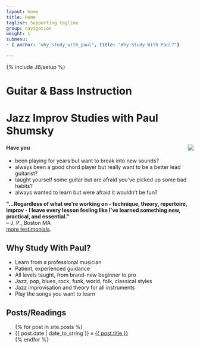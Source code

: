 ```yaml
---
layout: home
title: Home
tagline: Supporting tagline
group: navigation
weight: 1
submenu:
- { anchor: "why_study_with_paul", title: "Why Study With Paul?"}

---
```

{% include JB/setup %}

<div class="website-title">
<h1>Guitar &amp; Bass Instruction</h1>
<h1>Jazz Improv Studies with Paul Shumsky</h1>
</div>

<div class="row well">
	<div class="span4" style="float:right" >
		<img src="{{BASE_PATH}}assets/images/paul-homepage-pic.jpg"/>
	</div>
	<h4>Have you</h4>
	<ul> 
		<li>been playing for years but want to break into new sounds?</li>
		<li>always been a good chord player but really want to be a better lead guitarist?</li>
		<li>taught yourself some guitar but are afraid you've picked up some bad habits?</li>
		<li>always wanted to learn but were afraid it wouldn't be fun?</li>
	</ul>
	<b>"...Regardless of what we're working on - technique, theory, repertoire, improv - I leave every lesson feeling like I've learned something new, practical, and essential."</b>
        <br/> – J. P., Boston MA
        <br/>
         <a href="{{BASE_PATH}}testimonials.html">more testimonials</a>.
</div>


## Why Study With Paul?

* Learn from a professional musician
* Patient, experienced guidance
* All levels taught, from brand-new beginner to pro
* Jazz, pop, blues, rock, funk, world, folk, classical styles
* Jazz improvisation and theory for all instruments
* Play the songs you want to learn





## Posts/Readings

<ul class="posts">
  {% for post in site.posts %}
    <li><span>{{ post.date | date_to_string }}</span> &raquo; <a href="{{ BASE_PATH }}{{ post.url }}">{{ post.title }}</a></li>
  {% endfor %}
</ul>

